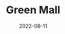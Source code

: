 ---
title: Green Mall
id: green-mall
category: photos
license: Unsplash License
licenseUrl: https://unsplash.com/license
resolution: 4898x3265
date: 2022-08-11
camera: Canon EOS 550D
lens: Canon EF-S 18-55mm f/3.5-5.6 III
iso: 400
focalLength: 55mm
shutterSpeed: 1/400
aperture: f/5.6
---